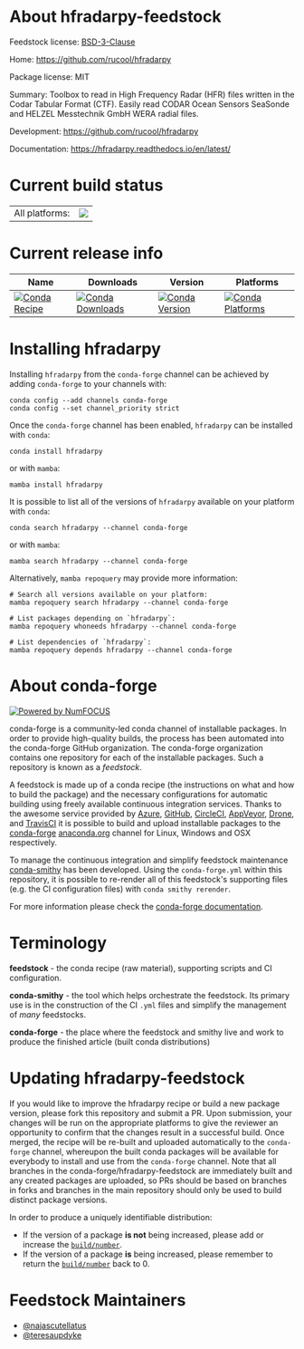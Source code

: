 About hfradarpy-feedstock
=========================

Feedstock license: [BSD-3-Clause](https://github.com/conda-forge/hfradarpy-feedstock/blob/main/LICENSE.txt)

Home: https://github.com/rucool/hfradarpy

Package license: MIT

Summary: Toolbox to read in High Frequency Radar (HFR) files written in the Codar Tabular Format (CTF). Easily read CODAR Ocean Sensors SeaSonde and HELZEL Messtechnik GmbH WERA radial files.

Development: https://github.com/rucool/hfradarpy

Documentation: https://hfradarpy.readthedocs.io/en/latest/

Current build status
====================


<table><tr><td>All platforms:</td>
    <td>
      <a href="https://dev.azure.com/conda-forge/feedstock-builds/_build/latest?definitionId=17788&branchName=main">
        <img src="https://dev.azure.com/conda-forge/feedstock-builds/_apis/build/status/hfradarpy-feedstock?branchName=main">
      </a>
    </td>
  </tr>
</table>

Current release info
====================

| Name | Downloads | Version | Platforms |
| --- | --- | --- | --- |
| [![Conda Recipe](https://img.shields.io/badge/recipe-hfradarpy-green.svg)](https://anaconda.org/conda-forge/hfradarpy) | [![Conda Downloads](https://img.shields.io/conda/dn/conda-forge/hfradarpy.svg)](https://anaconda.org/conda-forge/hfradarpy) | [![Conda Version](https://img.shields.io/conda/vn/conda-forge/hfradarpy.svg)](https://anaconda.org/conda-forge/hfradarpy) | [![Conda Platforms](https://img.shields.io/conda/pn/conda-forge/hfradarpy.svg)](https://anaconda.org/conda-forge/hfradarpy) |

Installing hfradarpy
====================

Installing `hfradarpy` from the `conda-forge` channel can be achieved by adding `conda-forge` to your channels with:

```
conda config --add channels conda-forge
conda config --set channel_priority strict
```

Once the `conda-forge` channel has been enabled, `hfradarpy` can be installed with `conda`:

```
conda install hfradarpy
```

or with `mamba`:

```
mamba install hfradarpy
```

It is possible to list all of the versions of `hfradarpy` available on your platform with `conda`:

```
conda search hfradarpy --channel conda-forge
```

or with `mamba`:

```
mamba search hfradarpy --channel conda-forge
```

Alternatively, `mamba repoquery` may provide more information:

```
# Search all versions available on your platform:
mamba repoquery search hfradarpy --channel conda-forge

# List packages depending on `hfradarpy`:
mamba repoquery whoneeds hfradarpy --channel conda-forge

# List dependencies of `hfradarpy`:
mamba repoquery depends hfradarpy --channel conda-forge
```


About conda-forge
=================

[![Powered by
NumFOCUS](https://img.shields.io/badge/powered%20by-NumFOCUS-orange.svg?style=flat&colorA=E1523D&colorB=007D8A)](https://numfocus.org)

conda-forge is a community-led conda channel of installable packages.
In order to provide high-quality builds, the process has been automated into the
conda-forge GitHub organization. The conda-forge organization contains one repository
for each of the installable packages. Such a repository is known as a *feedstock*.

A feedstock is made up of a conda recipe (the instructions on what and how to build
the package) and the necessary configurations for automatic building using freely
available continuous integration services. Thanks to the awesome service provided by
[Azure](https://azure.microsoft.com/en-us/services/devops/), [GitHub](https://github.com/),
[CircleCI](https://circleci.com/), [AppVeyor](https://www.appveyor.com/),
[Drone](https://cloud.drone.io/welcome), and [TravisCI](https://travis-ci.com/)
it is possible to build and upload installable packages to the
[conda-forge](https://anaconda.org/conda-forge) [anaconda.org](https://anaconda.org/)
channel for Linux, Windows and OSX respectively.

To manage the continuous integration and simplify feedstock maintenance
[conda-smithy](https://github.com/conda-forge/conda-smithy) has been developed.
Using the ``conda-forge.yml`` within this repository, it is possible to re-render all of
this feedstock's supporting files (e.g. the CI configuration files) with ``conda smithy rerender``.

For more information please check the [conda-forge documentation](https://conda-forge.org/docs/).

Terminology
===========

**feedstock** - the conda recipe (raw material), supporting scripts and CI configuration.

**conda-smithy** - the tool which helps orchestrate the feedstock.
                   Its primary use is in the construction of the CI ``.yml`` files
                   and simplify the management of *many* feedstocks.

**conda-forge** - the place where the feedstock and smithy live and work to
                  produce the finished article (built conda distributions)


Updating hfradarpy-feedstock
============================

If you would like to improve the hfradarpy recipe or build a new
package version, please fork this repository and submit a PR. Upon submission,
your changes will be run on the appropriate platforms to give the reviewer an
opportunity to confirm that the changes result in a successful build. Once
merged, the recipe will be re-built and uploaded automatically to the
`conda-forge` channel, whereupon the built conda packages will be available for
everybody to install and use from the `conda-forge` channel.
Note that all branches in the conda-forge/hfradarpy-feedstock are
immediately built and any created packages are uploaded, so PRs should be based
on branches in forks and branches in the main repository should only be used to
build distinct package versions.

In order to produce a uniquely identifiable distribution:
 * If the version of a package **is not** being increased, please add or increase
   the [``build/number``](https://docs.conda.io/projects/conda-build/en/latest/resources/define-metadata.html#build-number-and-string).
 * If the version of a package **is** being increased, please remember to return
   the [``build/number``](https://docs.conda.io/projects/conda-build/en/latest/resources/define-metadata.html#build-number-and-string)
   back to 0.

Feedstock Maintainers
=====================

* [@najascutellatus](https://github.com/najascutellatus/)
* [@teresaupdyke](https://github.com/teresaupdyke/)


